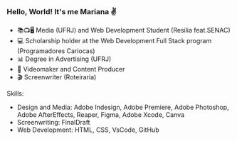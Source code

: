 ### Hello, World! It's me Mariana 	:v:

- 📚📺🖥️ Media (UFRJ) and Web Development Student (Resilia feat.SENAC)
- 💻 Scholarship holder at the Web Development Full Stack program (Programadores Cariocas)
- 📊 Degree in Advertising (UFRJ)
- 🎥 Videomaker and Content Producer
- 🎬 Screenwriter (Roteiraria)

Skills: 
  - Design and Media: Adobe Indesign, Adobe Premiere, Adobe Photoshop, Adobe AfterEffects, Reaper, Figma, Adobe Xcode, Canva
  - Screenwriting: FinalDraft
  - Web Development: HTML, CSS, VsCode, GitHub
